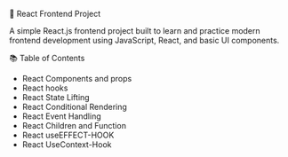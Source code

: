 🚀 React Frontend Project

A simple React.js frontend project built to learn and practice modern frontend development using JavaScript, React, and basic UI components.

📚 Table of Contents
 - React Components and props
 - React hooks
 - React State Lifting
 - React Conditional Rendering
 - React Event Handling
 - React Children and Function
 - React useEFFECT-HOOK
 - React UseContext-Hook


